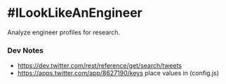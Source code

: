 # \#ILookLikeAnEngineer

Analyze engineer profiles for research.


### Dev Notes

* https://dev.twitter.com/rest/reference/get/search/tweets
* https://apps.twitter.com/app/8627190/keys place values in (config.js)

